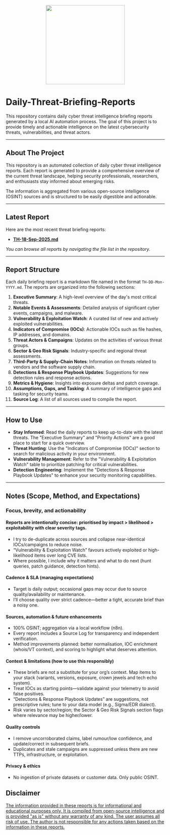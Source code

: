 <p align="center">
<img height="250" align='center' src="https://github.com/user-attachments/assets/f35caaf7-7ca4-4eff-a217-4a2f97ba4f25" />

# Daily-Threat-Briefing-Reports

This repository contains daily cyber threat intelligence briefing reports generated by a local AI automation process. The goal of this project is to provide timely and actionable intelligence on the latest cybersecurity threats, vulnerabilities, and threat actors.

---

## About The Project

This repository is an automated collection of daily cyber threat intelligence reports. Each report is generated to provide a comprehensive overview of the current threat landscape, helping security professionals, researchers, and enthusiasts stay informed about emerging risks.

The information is aggregated from various open-source intelligence (OSINT) sources and is structured to be easily digestible and actionable.

---

## Latest Report

Here are the most recent threat briefing reports:

* [**TH-18-Sep-2025.md**](https://github.com/iamthefrogy/Daily-Threat-Briefing-Reports/blob/main/TH-18-Sep-2025.md)

*You can browse all reports by navigating the file list in the repository.*

---

## Report Structure

Each daily briefing report is a markdown file named in the format `TH-DD-Mon-YYYY.md`. The reports are organized into the following sections:

1.  **Executive Summary**: A high-level overview of the day's most critical threats.
2.  **Notable Events & Assessments**: Detailed analysis of significant cyber events, campaigns, and malware.
3.  **Vulnerability & Exploitation Watch**: A curated list of new and actively exploited vulnerabilities.
4.  **Indicators of Compromise (IOCs)**: Actionable IOCs such as file hashes, IP addresses, and domains.
5.  **Threat Actors & Campaigns**: Updates on the activities of various threat groups.
6.  **Sector & Geo Risk Signals**: Industry-specific and regional threat assessments.
7.  **Third-Party & Supply-Chain Notes**: Information on threats related to vendors and the software supply chain.
8.  **Detections & Response Playbook Updates**: Suggestions for new detection rules and response actions.
9.  **Metrics & Hygiene**: Insights into exposure deltas and patch coverage.
10. **Assumptions, Gaps, and Tasking**: A summary of intelligence gaps and tasking for security teams.
11. **Source Log**: A list of all sources used to compile the report.

---

## How to Use

-   **Stay Informed**: Read the daily reports to keep up-to-date with the latest threats. The "Executive Summary" and "Priority Actions" are a good place to start for a quick overview.
-   **Threat Hunting**: Use the "Indicators of Compromise (IOCs)" section to search for malicious activity in your environment.
-   **Vulnerability Management**: Refer to the "Vulnerability & Exploitation Watch" table to prioritize patching for critical vulnerabilities.
-   **Detection Engineering**: Implement the "Detections & Response Playbook Updates" to enhance your security monitoring capabilities.

---


## Notes (Scope, Method, and Expectations)

### Focus, brevity, and actionability

#### Reports are intentionally concise: prioritised by impact > likelihood > exploitability with clear severity tags.

- I try to de-duplicate across sources and collapse near-identical IOCs/campaigns to reduce noise.
- “Vulnerability & Exploitation Watch” favours actively exploited or high-likelihood items over long CVE lists.
- Where possible, I include why it matters and what to do next (hunt queries, patch guidance, detection hints).

#### Cadence & SLA (managing expectations)
- Target is daily output; occasional gaps may occur due to source quality/availability or maintenance.
- I’ll choose quality over strict cadence—better a tight, accurate brief than a noisy one.

#### Sources, automation & future enhancements
- 100% OSINT; aggregation via a local workflow (n8n).
- Every report includes a Source Log for transparency and independent verification.
- Method improvements planned: better normalisation, IOC enrichment (whois/VT context), and scoring to highlight what deserves attention.

#### Context & limitations (how to use this responsibly)
- These briefs are not a substitute for your org’s context. Map items to your stack (variants, versions, exposure, crown jewels and tech echo system).
- Treat IOCs as starting points—validate against your telemetry to avoid false positives.
- “Detections & Response Playbook Updates” are suggestions, not prescriptive rules; tune to your data model (e.g., Sigma/EDR dialect).
- Risk varies by sector/region; the Sector & Geo Risk Signals section flags where relevance may be higher/lower.

#### Quality controls
- I remove uncorroborated claims, label rumour/low confidence, and update/correct in subsequent briefs. 
- Duplicates and stale campaigns are suppressed unless there are new TTPs, infrastructure, or exploitation.

#### Privacy & ethics
- No ingestion of private datasets or customer data. Only public OSINT.

## Disclaimer
[The information provided in these reports is for informational and educational purposes only. It is compiled from open-source intelligence and is provided "as is" without any warranty of any kind. The user assumes all risk of use. The author is not responsible for any actions taken based on the information in these reports.](https://chintangurjar.com/disclaimer/)
